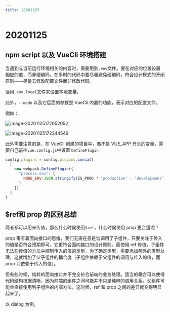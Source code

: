 ```yaml
---
title: 20201125
---
```

# 20201125

## npm script 以及 VueCli 环境搭建

当遇到与当前运行环境相关的内容时，需要用到`.env`文件。要在对应的位置设置相应的值，而非硬编码。在平时的代码中要尽量避免硬编码，符合设计模式的开闭原则——尽量去修改配置文件而非修改代码。

活用`.env.local`文件来设置本地变量。

此外，`--mode` 以及它后面的参数是 VueCli 内置的功能，表示对应的配置文件。

例如：

![image-20201125172052052](https://tva1.sinaimg.cn/large/0081Kckwly1gl1jj3gvaej31ia0pugsj.jpg)

![image-20201125172244549](https://tva1.sinaimg.cn/large/0081Kckwly1gl1jkzzm6qj30nk0g80tw.jpg)

此外需要注意的是，在 VueCli 创建的项目中，若不是 VUE_APP 开头的变量，需要自己前往`vue.config.js`中设置 `DefinePlugin`

```javascript
config.plugins = config.plugins.concat(
  [
    new webpack.DefinePlugin({
      "process.env": {
        NODE_ENV:JSON.stringify(IS_PROD ? 'production' : 'development'),
      }
    })
  ]
)
```



## $ref和 prop 的区别总结

两者都可以用来传值，那么什么时候使用`$ref`，什么时候使用 prop 更合适呢？

prop 带有着面向接口的思维，我们无需在意是谁调用了子组件，只要关注于传入的值是否符合预期即可。它更符合面向接口的设计原则。而使用 ref 传值，子组件无法在传值的方法中控制传入的值的类型，为了确定类型，需要添加额外的类型处理，这就增加了父子组件的耦合度（子组件依赖于父组件的调用与传入的值，而 prop 只依赖于传入的值）。

但有些时候，纯粹的面向接口并不完全符合前端的业务处理。适当的耦合可以使得代码结构根据清晰，因为前端的组件之间可能并不只是纯粹的调用关系，父组件可能会直接使用到子组件的内部方法，这时候，ref 和 prop 之间的差异就变得明显起来了。

以 dialog 为例，